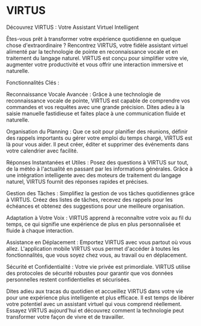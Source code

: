# VIRTUS

Découvrez VIRTUS : Votre Assistant Virtuel Intelligent

Êtes-vous prêt à transformer votre expérience quotidienne en quelque chose d'extraordinaire ? Rencontrez VIRTUS, votre fidèle assistant virtuel alimenté par la technologie de pointe en reconnaissance vocale et en traitement du langage naturel. VIRTUS est conçu pour simplifier votre vie, augmenter votre productivité et vous offrir une interaction immersive et naturelle.

Fonctionnalités Clés :

Reconnaissance Vocale Avancée : Grâce à une technologie de reconnaissance vocale de pointe, VIRTUS est capable de comprendre vos commandes et vos requêtes avec une grande précision. Dites adieu à la saisie manuelle fastidieuse et faites place à une communication fluide et naturelle.

Organisation du Planning : Que ce soit pour planifier des réunions, définir des rappels importants ou gérer votre emploi du temps chargé, VIRTUS est là pour vous aider. Il peut créer, éditer et supprimer des événements dans votre calendrier avec facilité.

Réponses Instantanées et Utiles : Posez des questions à VIRTUS sur tout, de la météo à l'actualité en passant par les informations générales. Grâce à une intégration intelligente avec des moteurs de traitement du langage naturel, VIRTUS fournit des réponses rapides et précises.

Gestion des Tâches : Simplifiez la gestion de vos tâches quotidiennes grâce à VIRTUS. Créez des listes de tâches, recevez des rappels pour les échéances et obtenez des suggestions pour une meilleure organisation.

Adaptation à Votre Voix : VIRTUS apprend à reconnaître votre voix au fil du temps, ce qui signifie une expérience de plus en plus personnalisée et fluide à chaque interaction.

Assistance en Déplacement : Emportez VIRTUS avec vous partout où vous allez. L'application mobile VIRTUS vous permet d'accéder à toutes les fonctionnalités, que vous soyez chez vous, au travail ou en déplacement.

Sécurité et Confidentialité : Votre vie privée est primordiale. VIRTUS utilise des protocoles de sécurité robustes pour garantir que vos données personnelles restent confidentielles et sécurisées.

Dites adieu aux tracas du quotidien et accueillez VIRTUS dans votre vie pour une expérience plus intelligente et plus efficace. Il est temps de libérer votre potentiel avec un assistant virtuel qui vous comprend réellement. Essayez VIRTUS aujourd'hui et découvrez comment la technologie peut transformer votre façon de vivre et de travailler.
